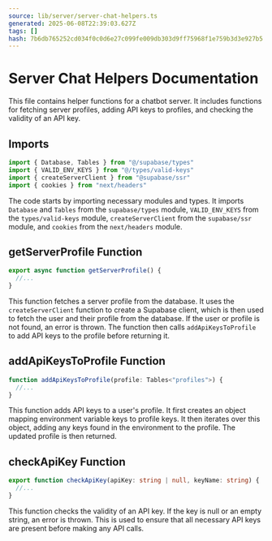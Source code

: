 ```yaml
---
source: lib/server/server-chat-helpers.ts
generated: 2025-06-08T22:39:03.627Z
tags: []
hash: 7b6db765252cd034f0c0d6e27c099fe009db303d9ff75968f1e759b3d3e927b5
---
```


# Server Chat Helpers Documentation

This file contains helper functions for a chatbot server. It includes functions for fetching server profiles, adding API keys to profiles, and checking the validity of an API key.

## Imports

```ts
import { Database, Tables } from "@/supabase/types"
import { VALID_ENV_KEYS } from "@/types/valid-keys"
import { createServerClient } from "@supabase/ssr"
import { cookies } from "next/headers"
```

The code starts by importing necessary modules and types. It imports `Database` and `Tables` from the `supabase/types` module, `VALID_ENV_KEYS` from the `types/valid-keys` module, `createServerClient` from the `supabase/ssr` module, and `cookies` from the `next/headers` module.

## getServerProfile Function

```ts
export async function getServerProfile() {
  //...
}
```

This function fetches a server profile from the database. It uses the `createServerClient` function to create a Supabase client, which is then used to fetch the user and their profile from the database. If the user or profile is not found, an error is thrown. The function then calls `addApiKeysToProfile` to add API keys to the profile before returning it.

## addApiKeysToProfile Function

```ts
function addApiKeysToProfile(profile: Tables<"profiles">) {
  //...
}
```

This function adds API keys to a user's profile. It first creates an object mapping environment variable keys to profile keys. It then iterates over this object, adding any keys found in the environment to the profile. The updated profile is then returned.

## checkApiKey Function

```ts
export function checkApiKey(apiKey: string | null, keyName: string) {
  //...
}
```

This function checks the validity of an API key. If the key is null or an empty string, an error is thrown. This is used to ensure that all necessary API keys are present before making any API calls.